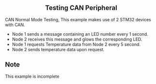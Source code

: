 <h2 align="center">Testing CAN Peripheral</h2>

CAN Normal Mode Testing, This example makes use of 2 STM32 devices with CAN.<br>

* Node 1 sends a message containing an LED number every 1 second.
* Node 2 receives this message and glows the corresponding LED. 
* Node 1 requests Temperature data from Node 2 every 5 second.
* Node 2 sends temperature data upon request.

## Note

This example is incomplete
